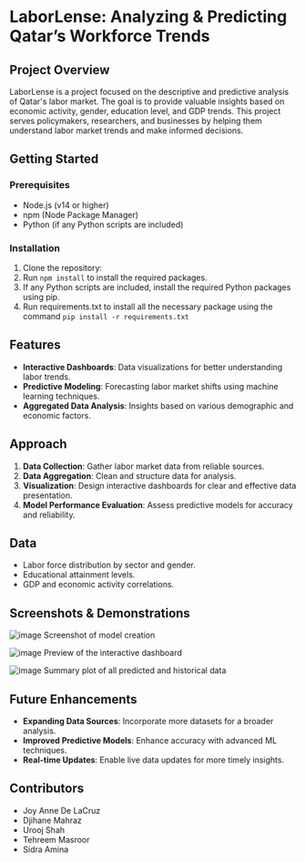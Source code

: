 # LaborLense: Analyzing & Predicting Qatar’s Workforce Trends

## Project Overview
LaborLense is a project focused on the descriptive and predictive analysis of Qatar's labor market. The goal is to provide valuable insights based on economic activity, gender, education level, and GDP trends. This project serves policymakers, researchers, and businesses by helping them understand labor market trends and make informed decisions.

## Getting Started

### Prerequisites
- Node.js (v14 or higher)
- npm (Node Package Manager)
- Python (if any Python scripts are included)

### Installation
1. Clone the repository:
2. Run `npm install` to install the required packages.
3. If any Python scripts are included, install the required Python packages using pip.
4. Run requirements.txt to install all the necessary package using the command `pip install -r requirements.txt`

## Features
- **Interactive Dashboards**: Data visualizations for better understanding labor trends.
- **Predictive Modeling**: Forecasting labor market shifts using machine learning techniques.
- **Aggregated Data Analysis**: Insights based on various demographic and economic factors.

## Approach
1. **Data Collection**: Gather labor market data from reliable sources.
2. **Data Aggregation**: Clean and structure data for analysis.
3. **Visualization**: Design interactive dashboards for clear and effective data presentation.
4. **Model Performance Evaluation**: Assess predictive models for accuracy and reliability.

## Data
- Labor force distribution by sector and gender.
- Educational attainment levels.
- GDP and economic activity correlations.

## Screenshots & Demonstrations
![image](https://github.com/user-attachments/assets/7cb9d955-689f-4b2d-afb6-b23ce67bb8a5)
Screenshot of model creation

![image](https://github.com/user-attachments/assets/f0b9c59f-9320-4b49-bb58-c0a91134ca4b)
Preview of the interactive dashboard

![image](https://github.com/user-attachments/assets/2e2a8ac5-5149-4317-b378-32d26f8ac0fa)
Summary plot of all predicted and historical data

## Future Enhancements
- **Expanding Data Sources**: Incorporate more datasets for a broader analysis.
- **Improved Predictive Models**: Enhance accuracy with advanced ML techniques.
- **Real-time Updates**: Enable live data updates for more timely insights.

## Contributors
- Joy Anne De LaCruz
- Djihane Mahraz
- Urooj Shah
- Tehreem Masroor
- Sidra Amina
